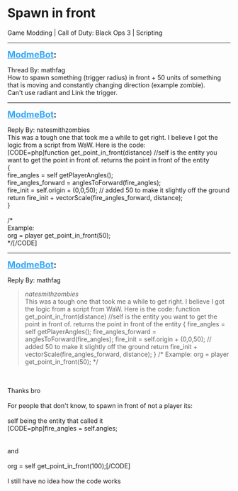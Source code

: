 # Spawn in front
Game Modding | Call of Duty: Black Ops 3 | Scripting

---
<strong style="font-size: 1.4em;"><span style="text-decoration: underline;text-decoration-color: #34a7f9;"><span style="color:#34a7f9;">ModmeBot</span></span>:</strong>

<p>Thread By: mathfag<br />How to spawn something (trigger radius) in front + 50 units of something that is moving and constantly changing direction (example zombie).<br />Can&#39;t use radiant and Link the trigger.</p>

---
<strong style="font-size: 1.4em;"><span style="text-decoration: underline;text-decoration-color: #34a7f9;"><span style="color:#34a7f9;">ModmeBot</span></span>:</strong>

<p>Reply By: natesmithzombies<br />This was a tough one that took me a while to get right. I believe I got the logic from a script from WaW. Here is the code: <br />[CODE=php]function get_point_in_front(distance) //self is the entity you want to get the point in front of. returns the point in front of the entity<br />{<br />	fire_angles = self getPlayerAngles();<br />	fire_angles_forward = anglesToForward(fire_angles);<br />	fire_init = self.origin + (0,0,50); // added 50 to make it slightly off the ground<br />	return fire_init + vectorScale(fire_angles_forward, distance);	<br />}<br /><br />/*<br />Example: <br />org = player get_point_in_front(50);<br />*/[/CODE]</p>

---
<strong style="font-size: 1.4em;"><span style="text-decoration: underline;text-decoration-color: #34a7f9;"><span style="color:#34a7f9;">ModmeBot</span></span>:</strong>

<p>Reply By: mathfag<br /><blockquote><em>natesmithzombies</em><br />This was a tough one that took me a while to get right. I believe I got the logic from a script from WaW. Here is the code:  function get_point_in_front(distance) //self is the entity you want to get the point in front of. returns the point in front of the entity { fire_angles = self getPlayerAngles(); fire_angles_forward = anglesToForward(fire_angles); fire_init = self.origin + (0,0,50); // added 50 to make it slightly off the ground return fire_init + vectorScale(fire_angles_forward, distance); } /* Example: org = player get_point_in_front(50); */  </blockquote><br /> <br />Thanks bro<br /> <br />For people that don&#39;t know, to spawn in front of not a player its:<br /> <br />self being the entity that called it<br />[CODE=php]fire_angles = self.angles;<br /><br /><br />and<br /><br />org = self get_point_in_front(100);[/CODE]<br /> <br />I still have no idea how the code works</p>
